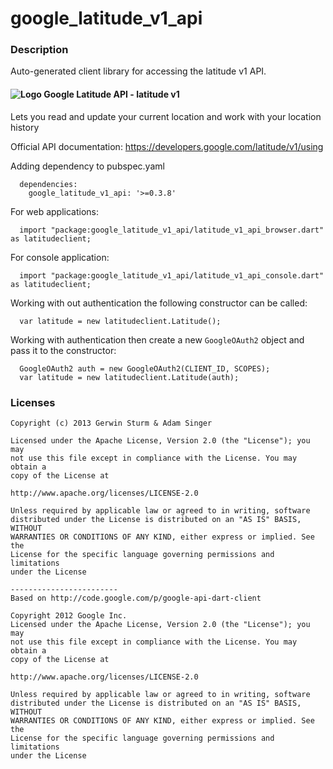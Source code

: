 # google_latitude_v1_api

### Description

Auto-generated client library for accessing the latitude v1 API.

#### ![Logo](http://www.google.com/images/icons/product/search-16.gif) Google Latitude API - latitude v1

Lets you read and update your current location and work with your location history

Official API documentation: https://developers.google.com/latitude/v1/using

Adding dependency to pubspec.yaml

```
  dependencies:
    google_latitude_v1_api: '>=0.3.8'
```

For web applications:

```
  import "package:google_latitude_v1_api/latitude_v1_api_browser.dart" as latitudeclient;
```

For console application:

```
  import "package:google_latitude_v1_api/latitude_v1_api_console.dart" as latitudeclient;
```

Working with out authentication the following constructor can be called:

```
  var latitude = new latitudeclient.Latitude();
```

Working with authentication then create a new `GoogleOAuth2` object and pass it to the constructor:


```
  GoogleOAuth2 auth = new GoogleOAuth2(CLIENT_ID, SCOPES);
  var latitude = new latitudeclient.Latitude(auth);
```

### Licenses

```
Copyright (c) 2013 Gerwin Sturm & Adam Singer

Licensed under the Apache License, Version 2.0 (the "License"); you may 
not use this file except in compliance with the License. You may obtain a 
copy of the License at

http://www.apache.org/licenses/LICENSE-2.0

Unless required by applicable law or agreed to in writing, software
distributed under the License is distributed on an "AS IS" BASIS, WITHOUT
WARRANTIES OR CONDITIONS OF ANY KIND, either express or implied. See the
License for the specific language governing permissions and limitations 
under the License

------------------------
Based on http://code.google.com/p/google-api-dart-client

Copyright 2012 Google Inc.
Licensed under the Apache License, Version 2.0 (the "License"); you may 
not use this file except in compliance with the License. You may obtain a
copy of the License at

http://www.apache.org/licenses/LICENSE-2.0

Unless required by applicable law or agreed to in writing, software
distributed under the License is distributed on an "AS IS" BASIS, WITHOUT
WARRANTIES OR CONDITIONS OF ANY KIND, either express or implied. See the
License for the specific language governing permissions and limitations 
under the License

```
